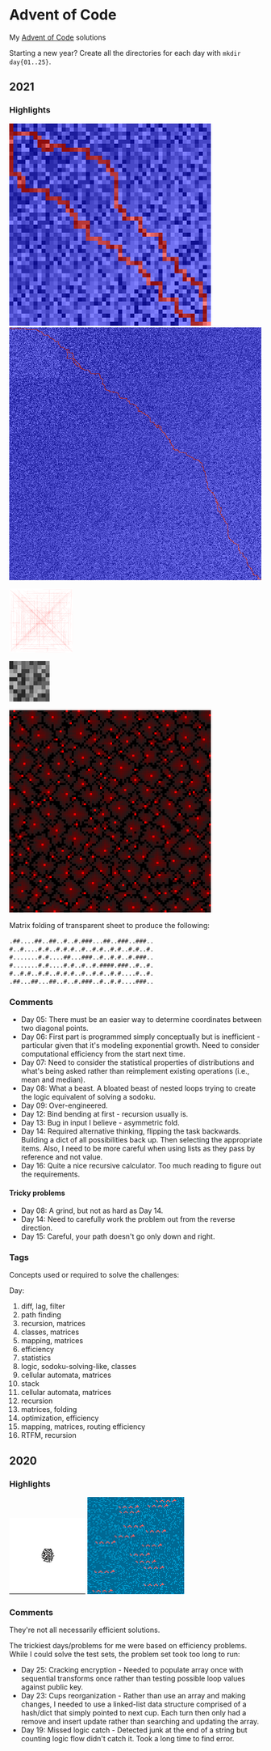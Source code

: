 # Advent of Code
My [Advent of Code](https://adventofcode.com/) solutions

Starting a new year? Create all the directories for each day with `mkdir day{01..25}`.

## 2021
### Highlights
![Path through low-ceiling cave](2021/day15/cave_risk_test_input.png "Path through low-ceiling cave")
![Path through low-ceiling cave](2021/day15/cave_risk_input.png "Path through low-ceiling cave")

<img src="2021/day05/seafloor.png" width="25%" height="25%" title="Good luck crossing the vents on the seafloor">

![Dumbo octopuses flashing](2021/day11/octopus.gif "Dumbo octopuses flashing")

![Ridges and vents on the seafloor](2021/day09/ridges_seafloor.png "Ridges and vents on the seafloor")

Matrix folding of transparent sheet to produce the following:
```
.##....##..##..#..#.###...##..###..###..
#..#....#.#..#.#.#..#..#.#..#.#..#.#..#.
#.......#.#....##...###..#..#.#..#.###..
#.......#.#....#.#..#..#.####.###..#..#.
#..#.#..#.#..#.#.#..#..#.#..#.#....#..#.
.##...##...##..#..#.###..#..#.#....###..
```

### Comments

* Day 05: There must be an easier way to determine coordinates between two diagonal points.
* Day 06: First part is programmed simply conceptually but is inefficient - particular given that it's modeling exponential growth. Need to consider computational efficiency from the start next time.
* Day 07: Need to consider the statistical properties of distributions and what's being asked rather than reimplement existing operations (i.e., mean and median).
* Day 08: What a beast. A bloated beast of nested loops trying to create the logic equivalent of solving a sodoku.
* Day 09: Over-engineered.
* Day 12: Bind bending at first - recursion usually is.
* Day 13: Bug in input I believe - asymmetric fold.
* Day 14: Required alternative thinking, flipping the task backwards. Building a dict of all possibilities back up. Then selecting the appropriate items. Also, I need to be more careful when using lists as they pass by reference and not value.
* Day 16: Quite a nice recursive calculator. Too much reading to figure out the requirements.

#### Tricky problems

* Day 08: A grind, but not as hard as Day 14. 
* Day 14: Need to carefully work the problem out from the reverse direction.
* Day 15: Careful, your path doesn't go only down and right.

### Tags
Concepts used or required to solve the challenges:

Day:

1. diff, lag, filter
2. path finding
3. recursion, matrices
4. classes, matrices
5. mapping, matrices
6. efficiency
7. statistics
8. logic, sodoku-solving-like, classes
9. cellular automata, matrices
10. stack
11. cellular automata, matrices
12. recursion
13. matrices, folding
14. optimization, efficiency
15. mapping, matrices, routing efficiency
16. RTFM, recursion

## 2020
### Highlights
![A hexagonal cellular automata](2020/day24/tiles_anim.gif "A hexagonal cellular automata")
![Sea Monster Map](2020/day20/seamonsters.png "Sea Monster map")

### Comments
They're not all necessarily efficient solutions.

The trickiest days/problems for me were based on efficiency problems. While I could solve the test sets, the problem set took too long to run:

* Day 25: Cracking encryption - Needed to populate array once with sequential transforms once rather than testing possible loop values against public key.
* Day 23: Cups reorganization - Rather than use an array and making changes, I needed to use a linked-list data structure comprised of a hash/dict that simply pointed to next cup. Each turn then only had a remove and insert update rather than searching and updating the array.
* Day 19: Missed logic catch - Detected junk at the end of a string but counting logic flow didn't catch it. Took a long time to find error. 
